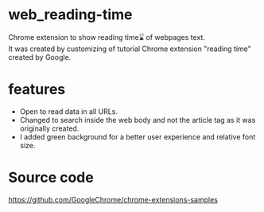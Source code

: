 # web_reading-time
Chrome extension to show reading time⌛️ of webpages text.<br>
It was created by customizing of tutorial Chrome extension "reading time" created by Google.

# features
- Open to read data in all URLs.<br>
- Changed to search inside the web body and not the article tag as it was originally created.<br>
- I added green background for a better user experience and relative font size.<br>

# Source code
https://github.com/GoogleChrome/chrome-extensions-samples
